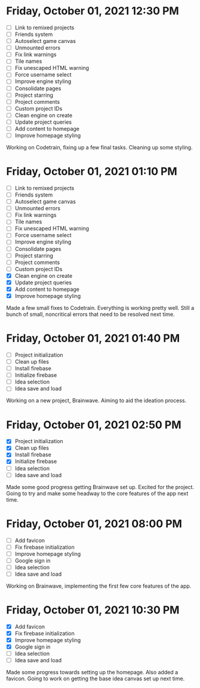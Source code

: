 # Friday, October 01, 2021 12:30 PM
- [ ] Link to remixed projects
- [ ] Friends system
- [ ] Autoselect game canvas
- [ ] Unmounted errors
- [ ] Fix link warnings
- [ ] Tile names
- [ ] Fix unescaped HTML warning
- [ ] Force username select
- [ ] Improve engine styling
- [ ] Consolidate pages
- [ ] Project starring
- [ ] Project comments
- [ ] Custom project IDs
- [ ] Clean engine on create
- [ ] Update project queries
- [ ] Add content to homepage
- [ ] Improve homepage styling

Working on Codetrain, fixing up a few final tasks. Cleaning up some styling.

# Friday, October 01, 2021 01:10 PM
- [ ] Link to remixed projects
- [ ] Friends system
- [ ] Autoselect game canvas
- [ ] Unmounted errors
- [ ] Fix link warnings
- [ ] Tile names
- [ ] Fix unescaped HTML warning
- [ ] Force username select
- [ ] Improve engine styling
- [ ] Consolidate pages
- [ ] Project starring
- [ ] Project comments
- [ ] Custom project IDs
- [X] Clean engine on create
- [X] Update project queries
- [X] Add content to homepage
- [X] Improve homepage styling

Made a few small fixes to Codetrain. Everything is working pretty well.
Still a bunch of small, noncritical errors that need to be resolved next time.

# Friday, October 01, 2021 01:40 PM
- [ ] Project initialization
- [ ] Clean up files
- [ ] Install firebase
- [ ] Initialize firebase
- [ ] Idea selection
- [ ] Idea save and load

Working on a new project, Brainwave. Aiming to aid the ideation process.

# Friday, October 01, 2021 02:50 PM
- [X] Project initialization
- [X] Clean up files
- [X] Install firebase
- [X] Initialize firebase
- [ ] Idea selection
- [ ] Idea save and load

Made some good progress getting Brainwave set up. Excited for the project.
Going to try and make some headway to the core features of the app next time.

# Friday, October 01, 2021 08:00 PM
- [ ] Add favicon
- [ ] Fix firebase initialization
- [ ] Improve homepage styling
- [ ] Google sign in
- [ ] Idea selection
- [ ] Idea save and load

Working on Brainwave, implementing the first few core features of the app.

# Friday, October 01, 2021 10:30 PM
- [X] Add favicon
- [X] Fix firebase initialization
- [X] Improve homepage styling
- [X] Google sign in
- [ ] Idea selection
- [ ] Idea save and load

Made some progress towards setting up the homepage. Also added a favicon.
Going to work on getting the base idea canvas set up next time.
